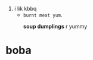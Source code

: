 1. i lik kbbq
	+ <code>burnt meat yum</code>.</p>
<strong>soup dumplings</strong> r yummy
<h1>boba</h1>
